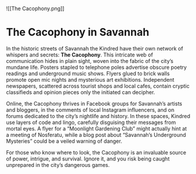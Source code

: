 ![[The Cacophony.png]]
# **The Cacophony in Savannah**

In the historic streets of Savannah the Kindred have their own network of whispers and secrets: **The Cacophony**. This intricate web of communication hides in plain sight, woven into the fabric of the city’s mundane life. Posters stapled to telephone poles advertise obscure poetry readings and underground music shows. Flyers glued to brick walls promote open mic nights and mysterious art exhibitions. Independent newspapers, scattered across tourist shops and local cafes, contain cryptic classifieds and opinion pieces only the initiated can decipher.  

Online, the Cacophony thrives in Facebook groups for Savannah’s artists and bloggers, in the comments of local Instagram influencers, and on forums dedicated to the city’s nightlife and history. In these spaces, Kindred use layers of code and lingo, carefully disguising their messages from mortal eyes. A flyer for a “Moonlight Gardening Club” might actually hint at a meeting of Nosferatu, while a blog post about “Savannah’s Underground Mysteries” could be a veiled warning of danger.  

 For those who know where to look, the Cacophony is an invaluable source of power, intrigue, and survival. Ignore it, and you risk being caught unprepared in the city’s dangerous games.